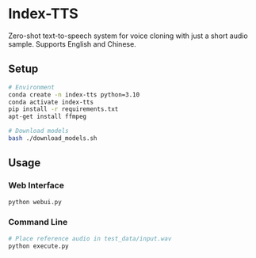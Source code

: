 # Index-TTS

Zero-shot text-to-speech system for voice cloning with just a short audio sample. Supports English and Chinese.

## Setup

```bash
# Environment
conda create -n index-tts python=3.10
conda activate index-tts
pip install -r requirements.txt
apt-get install ffmpeg

# Download models
bash ./download_models.sh
```

## Usage

### Web Interface
```bash
python webui.py
```

### Command Line
```bash
# Place reference audio in test_data/input.wav
python execute.py
```
